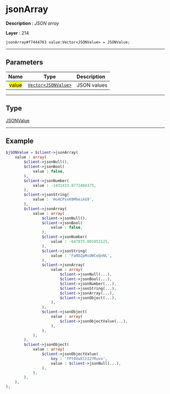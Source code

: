 # jsonArray

**Description** : *JSON array*

**Layer** : 214

```tl
jsonArray#f7444763 value:Vector<JSONValue> = JSONValue;
```

---

## Parameters

| Name | Type | Description |
| :---: | :---: | :--- |
| <mark>value</mark> | [`Vector<JSONValue>`](type/JSONValue) | JSON values |

---

## Type

[JSONValue](type/JSONValue)

---

## Example

```php
$jSONValue = $client->jsonArray(
	value : array(
		$client->jsonNull(),
		$client->jsonBool(
			value : false,
		),
		$client->jsonNumber(
			value : -1431433.0771484375,
		),
		$client->jsonString(
			value : 'Ho4CPsxK0MheikG9',
		),
		$client->jsonArray(
			value : array(
				$client->jsonNull(),
				$client->jsonBool(
					value : false,
				),
				$client->jsonNumber(
					value : -647875.001953125,
				),
				$client->jsonString(
					value : 'FaRDZpMsUWCeQnNL',
				),
				$client->jsonArray(
					value : array(
						$client->jsonNull(...),
						$client->jsonBool(...),
						$client->jsonNumber(...),
						$client->jsonString(...),
						$client->jsonArray(...),
						$client->jsonObject(...),
					),
				),
				$client->jsonObject(
					value : array(
						$client->jsonObjectValue(...),
					),
				),
			),
		),
		$client->jsonObject(
			value : array(
				$client->jsonObjectValue(
					key : 'fPt9VwXlzI27Ruvo',
					value : $client->jsonNull(...),
				),
			),
		),
	),
);
```